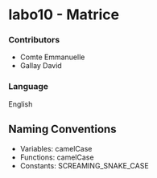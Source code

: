 # labo10 - Matrice

### Contributors
* Comte Emmanuelle
* Gallay David

### Language
English

## Naming Conventions
* Variables: camelCase
* Functions: camelCase
* Constants: SCREAMING_SNAKE_CASE
